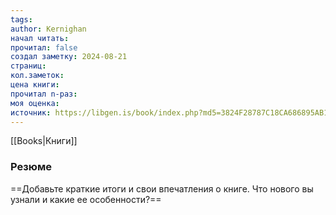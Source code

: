 ```yaml
---
tags: 
author: Kernighan
начал читать: 
прочитал: false
создал заметку: 2024-08-21
страниц: 
кол.заметок: 
цена книги: 
прочитал n-раз: 
моя оценка: 
источник: https://libgen.is/book/index.php?md5=3824F28787C18CA686895AB1F34B1B1D
---
```

[[Books|Книги]]
### Резюме
==Добавьте краткие итоги и свои впечатления о книге. Что нового вы узнали и какие ее особенности?==
